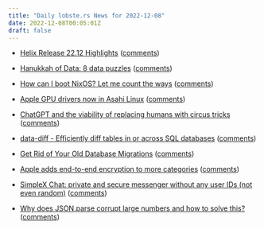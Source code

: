 ```yaml
---
title: "Daily lobste.rs News for 2022-12-08"
date: 2022-12-08T00:05:01Z
draft: false
---
```






- [Helix Release 22.12 Highlights](https://helix-editor.com/news/release-22-12-highlights/)
  ([comments](https://lobste.rs/s/fe2kkg/helix_release_22_12_highlights))



- [Hanukkah of Data: 8 data puzzles](https://hanukkah.bluebird.sh/)
  ([comments](https://lobste.rs/s/zo5ndo/hanukkah_data_8_data_puzzles))



- [How can I boot NixOS? Let me count the ways](https://linus.schreibt.jetzt/posts/booting-nixos.html)
  ([comments](https://lobste.rs/s/zc3qbe/how_can_i_boot_nixos_let_me_count_ways))



- [Apple GPU drivers now in Asahi Linux](https://asahilinux.org/2022/12/gpu-drivers-now-in-asahi-linux/)
  ([comments](https://lobste.rs/s/zsntfa/apple_gpu_drivers_now_asahi_linux))



- [ChatGPT and the viability of replacing humans with circus tricks](https://adamshaylor.svbtle.com/chatgpt-and-the-viability-of-replacing-humans)
  ([comments](https://lobste.rs/s/mi2jyu/chatgpt_viability_replacing_humans_with))



- [data-diff - Efficiently diff tables in or across SQL databases](https://github.com/datafold/data-diff)
  ([comments](https://lobste.rs/s/5xrzpi/data_diff_efficiently_diff_tables_across))



- [Get Rid of Your Old Database Migrations](https://andrealeopardi.com/posts/get-rid-of-your-old-database-migrations/)
  ([comments](https://lobste.rs/s/qlwzhn/get_rid_your_old_database_migrations))



- [Apple adds end-to-end encryption to more categories](https://arstechnica.com/gadgets/2022/12/apple-adds-end-to-end-encryption-to-icloud-device-backups-and-more/)
  ([comments](https://lobste.rs/s/iqcs0n/apple_adds_end_end_encryption_more))



- [SimpleX Chat: private and secure messenger without any user IDs (not even random)](https://simplex.chat/)
  ([comments](https://lobste.rs/s/fzljek/simplex_chat_private_secure_messenger))



- [Why does JSON.parse corrupt large numbers and how to solve this?](https://jsoneditoronline.org/indepth/parse/why-does-json-parse-corrupt-large-numbers/)
  ([comments](https://lobste.rs/s/angsgr/why_does_json_parse_corrupt_large_numbers))


